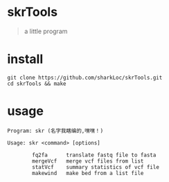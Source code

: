 # skrTools
> a little program

# install
```
git clone https://github.com/sharkLoc/skrTools.git
cd skrTools && make 
```

# usage
```
Program: skr (名字我瞎编的,嘿嘿！)

Usage: skr <command> [options]

        fq2fa      translate fastq file to fasta
        mergeVcf   merge vcf files from list
        statVcf    summary statistics of vcf file
        makewind   make bed from a list file


```
